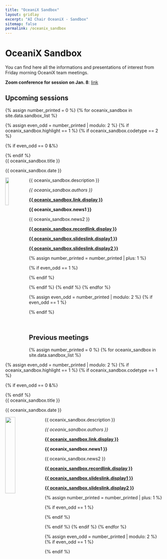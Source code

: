 ```yaml
---
title: "OceaniX Sandbox"
layout: gridlay
excerpt: "AI Chair OceaniX - Sandbox"
sitemap: false
permalink: /oceanix_sandbox
---
```


# OceaniX Sandbox

You can find here all the informations and presentations of interest from Friday morning OceaniX team meetings.

**Zoom conference for session on Jan. 8**: [link](https://imt-atlantique.zoom.us/j/98612375567?pwd=Y0ZOQkNHbG9mVWVnalZVZmFTRUh3dz09)

## Upcoming sessions


{% assign number_printed = 0 %}
{% for oceanix_sandbox in site.data.sandbox_list %}

{% assign even_odd = number_printed | modulo: 2 %}
{% if oceanix_sandbox.highlight == 1 %}
{% if oceanix_sandbox.codetype == 2 %}

{% if even_odd == 0 &%}
<div class="row">
{% endif %}

<div class="col-sm-6 clearfix">
 <div class="well">
  <pubtit>{{ oceanix_sandbox.title }}</pubtit>
  <p>{{ oceanix_sandbox.date }} <br></p>
  <img src="{{ site.url }}{{ site.baseurl }}/images/sandbox_pic/{{ oceanix_sandbox.image }}" class="img-responsive" width="15%" style="float: left" />
  <p>{{ oceanix_sandbox.description }}</p>
  <p><em>{{ oceanix_sandbox.authors }}</em></p>
  <p><strong><a href="{{ oceanix_sandbox.link.url }}">{{ oceanix_sandbox.link.display }}</a></strong></p>
  <p class="text-danger"><strong> {{ oceanix_sandbox.news1 }}</strong></p>
  <p> {{ oceanix_sandbox.news2 }}</p>
  <p><strong><a href="{{ oceanix_sandbox.recordlink.url }}">{{ oceanix_sandbox.recordlink.display }}</a></strong></p>
  <p><strong><a href="{{ oceanix_sandbox.slideslink.url1 }}">{{ oceanix_sandbox.slideslink.display1 }}</a></strong></p>
  <p><strong><a href="{{ oceanix_sandbox.slideslink.url2 }}">{{ oceanix_sandbox.slideslink.display2 }}</a></strong></p>
 </div>
</div>

{% assign number_printed = number_printed | plus: 1 %}

{% if even_odd == 1 %}
</div>
{% endif %}

{% endif %}
{% endif %}
{% endfor %}

{% assign even_odd = number_printed | modulo: 2 %}
{% if even_odd == 1 %}
</div>
{% endif %}

<p> &nbsp; </p>

## Previous meetings

{% assign number_printed = 0 %}
{% for oceanix_sandbox in site.data.sandbox_list %}

{% assign even_odd = number_printed | modulo: 2 %}
{% if oceanix_sandbox.highlight == 1 %}
{% if oceanix_sandbox.codetype == 1 %}

{% if even_odd == 0 &%}
<div class="row">
{% endif %}

<div class="col-sm-6 clearfix">
 <div class="well">
  <pubtit>{{ oceanix_sandbox.title }}</pubtit>
  <p>{{ oceanix_sandbox.date }} <br></p>
  <img src="{{ site.url }}{{ site.baseurl }}/images/sandbox_pic/{{ oceanix_sandbox.image }}" class="img-responsive" width="25%" style="float: left" />
  <p>{{ oceanix_sandbox.description }}</p>
  <p><em>{{ oceanix_sandbox.authors }}</em></p>
  <p><strong><a href="{{ oceanix_sandbox.link.url }}">{{ oceanix_sandbox.link.display }}</a></strong></p>
  <p class="text-danger"><strong> {{ oceanix_sandbox.news1 }}</strong></p>
  <p> {{ oceanix_sandbox.news2 }}</p>
  <p><strong><a href="{{ oceanix_sandbox.recordlink.url }}">{{ oceanix_sandbox.recordlink.display }}</a></strong></p>
  <p><strong><a href="{{ oceanix_sandbox.slideslink.url1 }}">{{ oceanix_sandbox.slideslink.display1 }}</a></strong></p>
  <p><strong><a href="{{ oceanix_sandbox.slideslink.url2 }}">{{ oceanix_sandbox.slideslink.display2 }}</a></strong></p>
 </div>
</div>

{% assign number_printed = number_printed | plus: 1 %}

{% if even_odd == 1 %}
</div>
{% endif %}

{% endif %}
{% endif %}
{% endfor %}

{% assign even_odd = number_printed | modulo: 2 %}
{% if even_odd == 1 %}
</div>
{% endif %}


